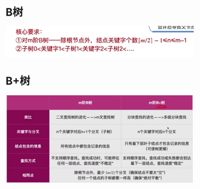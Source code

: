 # B树
![输入图片说明](/imgs/2025-09-08/37EjJL7rSksjKbyf.png)

# B+树
![输入图片说明](/imgs/2025-09-08/uWeErkT7dcQcDq5P.png)
<!--stackedit_data:
eyJoaXN0b3J5IjpbOTk0MjU1MzA3XX0=
-->
